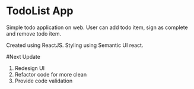 TodoList App
============

Simple todo application on web. User can add todo item, sign as complete and remove todo item. 

Created using ReactJS. Styling using Semantic UI react.

#Next Update

1. Redesign UI
2. Refactor code for more clean
3. Provide code validation